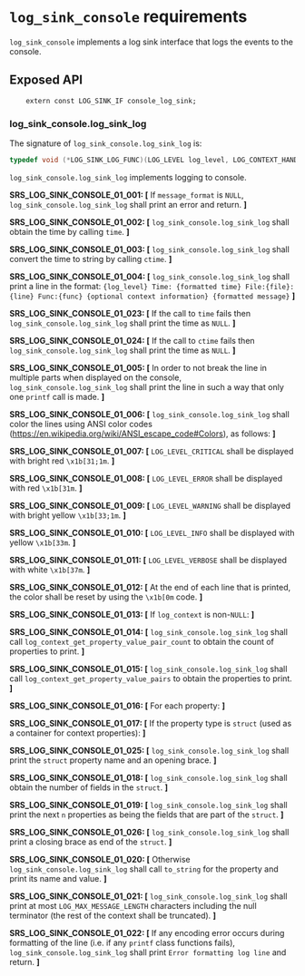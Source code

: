 # `log_sink_console` requirements

`log_sink_console` implements a log sink interface that logs the events to the console.

## Exposed API

```
    extern const LOG_SINK_IF console_log_sink;
```

### log_sink_console.log_sink_log

The signature of `log_sink_console.log_sink_log` is:

```c
typedef void (*LOG_SINK_LOG_FUNC)(LOG_LEVEL log_level, LOG_CONTEXT_HANDLE log_context, const char* file, const char* func, int line, const char* message_format, ...);
```

`log_sink_console.log_sink_log` implements logging to console.

**SRS_LOG_SINK_CONSOLE_01_001: [** If `message_format` is `NULL`, `log_sink_console.log_sink_log` shall print an error and return. **]**

**SRS_LOG_SINK_CONSOLE_01_002: [** `log_sink_console.log_sink_log` shall obtain the time by calling `time`. **]**

**SRS_LOG_SINK_CONSOLE_01_003: [** `log_sink_console.log_sink_log` shall convert the time to string by calling `ctime`. **]**

**SRS_LOG_SINK_CONSOLE_01_004: [** `log_sink_console.log_sink_log` shall print a line in the format: `{log_level} Time: {formatted time} File:{file}:{line} Func:{func} {optional context information} {formatted message}` **]**

**SRS_LOG_SINK_CONSOLE_01_023: [** If the call to `time` fails then `log_sink_console.log_sink_log` shall print the time as `NULL`. **]**

**SRS_LOG_SINK_CONSOLE_01_024: [** If the call to `ctime` fails then `log_sink_console.log_sink_log` shall print the time as `NULL`. **]**

**SRS_LOG_SINK_CONSOLE_01_005: [** In order to not break the line in multiple parts when displayed on the console, `log_sink_console.log_sink_log` shall print the line in such a way that only one `printf` call is made. **]**

**SRS_LOG_SINK_CONSOLE_01_006: [** `log_sink_console.log_sink_log` shall color the lines using ANSI color codes (https://en.wikipedia.org/wiki/ANSI_escape_code#Colors), as follows: **]**

  **SRS_LOG_SINK_CONSOLE_01_007: [** `LOG_LEVEL_CRITICAL` shall be displayed with bright red `\x1b[31;1m`. **]**

  **SRS_LOG_SINK_CONSOLE_01_008: [** `LOG_LEVEL_ERROR` shall be displayed with red `\x1b[31m`. **]**

  **SRS_LOG_SINK_CONSOLE_01_009: [** `LOG_LEVEL_WARNING` shall be displayed with bright yellow `\x1b[33;1m`. **]**

  **SRS_LOG_SINK_CONSOLE_01_010: [** `LOG_LEVEL_INFO` shall be displayed with yellow `\x1b[33m`. **]**

  **SRS_LOG_SINK_CONSOLE_01_011: [** `LOG_LEVEL_VERBOSE` shall be displayed with white `\x1b[37m`. **]**

**SRS_LOG_SINK_CONSOLE_01_012: [** At the end of each line that is printed, the color shall be reset by using the `\x1b[0m` code. **]**

**SRS_LOG_SINK_CONSOLE_01_013: [** If `log_context` is non-`NULL`: **]**

  **SRS_LOG_SINK_CONSOLE_01_014: [** `log_sink_console.log_sink_log` shall call `log_context_get_property_value_pair_count` to obtain the count of properties to print. **]**

  **SRS_LOG_SINK_CONSOLE_01_015: [** `log_sink_console.log_sink_log` shall call `log_context_get_property_value_pairs` to obtain the properties to print. **]**

  **SRS_LOG_SINK_CONSOLE_01_016: [** For each property: **]**

   **SRS_LOG_SINK_CONSOLE_01_017: [** If the property type is `struct` (used as a container for context properties): **]**

   **SRS_LOG_SINK_CONSOLE_01_025: [** `log_sink_console.log_sink_log` shall print the `struct` property name and an opening brace. **]**

   **SRS_LOG_SINK_CONSOLE_01_018: [** `log_sink_console.log_sink_log` shall obtain the number of fields in the `struct`. **]**

   **SRS_LOG_SINK_CONSOLE_01_019: [** `log_sink_console.log_sink_log` shall print the next `n` properties as being the fields that are part of the `struct`. **]**

   **SRS_LOG_SINK_CONSOLE_01_026: [** `log_sink_console.log_sink_log` shall print a closing brace as end of the `struct`. **]**

   **SRS_LOG_SINK_CONSOLE_01_020: [** Otherwise `log_sink_console.log_sink_log` shall call `to_string` for the property and print its name and value. **]**

**SRS_LOG_SINK_CONSOLE_01_021: [** `log_sink_console.log_sink_log` shall print at most `LOG_MAX_MESSAGE_LENGTH` characters including the null terminator (the rest of the context shall be truncated). **]**

**SRS_LOG_SINK_CONSOLE_01_022: [** If any encoding error occurs during formatting of the line (i.e. if any `printf` class functions fails), `log_sink_console.log_sink_log` shall print `Error formatting log line` and return. **]**

